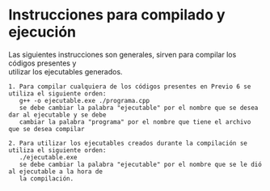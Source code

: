 # Instrucciones para compilado y ejecución 

Las siguientes instrucciones son generales, sirven para compilar los códigos presentes y  
utilizar los ejecutables generados.  
```
1. Para compilar cualquiera de los códigos presentes en Previo 6 se utiliza el siguiente orden:  
   g++ -o ejecutable.exe ./programa.cpp  
   se debe cambiar la palabra "ejecutable" por el nombre que se desea dar al ejecutable y se debe  
   cambiar la palabra "programa" por el nombre que tiene el archivo que se desea compilar  
```
```
2. Para utilizar los ejecutables creados durante la compilación se utiliza el siguiente orden:  
   ./ejecutable.exe  
   se debe cambiar la palabra "ejecutable" por el nombre que se le dió al ejecutable a la hora de  
   la compilación.  
```

